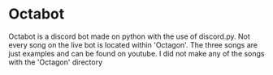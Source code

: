 # Octabot
Octabot is a discord bot made on python with the use of discord.py.
Not every song on the live bot is located within 'Octagon'. The three songs are just examples and can be found on youtube. I did not make any of the songs with the 'Octagon' directory
